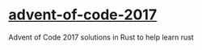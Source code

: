 # [advent-of-code-2017](https://adventofcode.com/2017)
Advent of Code 2017 solutions in Rust to help learn rust
